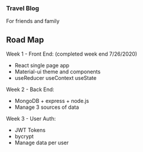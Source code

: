 ### Travel Blog

For friends and family

## Road Map

Week 1 - Front End: (completed week end 7/26/2020)
 - React single page app
 - Material-ui theme and components
 - useReducer useContext useState

Week 2 - Back End:
 - MongoDB + express + node.js
 - Manage 3 sources of data

Week 3 - User Auth:
 - JWT Tokens
 - bycrypt 
 - Manage data per user